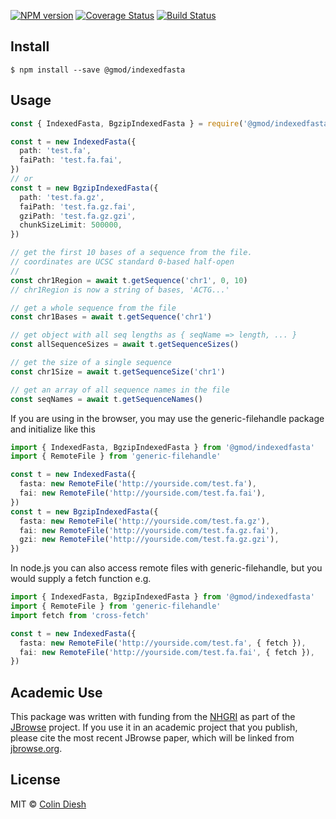 [![NPM version](https://img.shields.io/npm/v/@gmod/indexedfasta.svg?style=flat-square)](https://npmjs.org/package/@gmod/indexedfasta)
[![Coverage Status](https://img.shields.io/codecov/c/github/GMOD/indexedfasta-js/master.svg?style=flat-square)](https://codecov.io/gh/GMOD/indexedfasta-js/branch/master)
[![Build Status](https://img.shields.io/github/actions/workflow/status/GMOD/indexedfasta-js/push.yml?branch=master)](https://github.com/GMOD/indexedfasta-js/actions)

## Install

    $ npm install --save @gmod/indexedfasta

## Usage

```typescript
const { IndexedFasta, BgzipIndexedFasta } = require('@gmod/indexedfasta')

const t = new IndexedFasta({
  path: 'test.fa',
  faiPath: 'test.fa.fai',
})
// or
const t = new BgzipIndexedFasta({
  path: 'test.fa.gz',
  faiPath: 'test.fa.gz.fai',
  gziPath: 'test.fa.gz.gzi',
  chunkSizeLimit: 500000,
})

// get the first 10 bases of a sequence from the file.
// coordinates are UCSC standard 0-based half-open
//
const chr1Region = await t.getSequence('chr1', 0, 10)
// chr1Region is now a string of bases, 'ACTG...'

// get a whole sequence from the file
const chr1Bases = await t.getSequence('chr1')

// get object with all seq lengths as { seqName => length, ... }
const allSequenceSizes = await t.getSequenceSizes()

// get the size of a single sequence
const chr1Size = await t.getSequenceSize('chr1')

// get an array of all sequence names in the file
const seqNames = await t.getSequenceNames()
```

If you are using in the browser, you may use the generic-filehandle package and initialize like this

```typescript
import { IndexedFasta, BgzipIndexedFasta } from '@gmod/indexedfasta'
import { RemoteFile } from 'generic-filehandle'

const t = new IndexedFasta({
  fasta: new RemoteFile('http://yourside.com/test.fa'),
  fai: new RemoteFile('http://yourside.com/test.fa.fai'),
})
const t = new BgzipIndexedFasta({
  fasta: new RemoteFile('http://yourside.com/test.fa.gz'),
  fai: new RemoteFile('http://yourside.com/test.fa.gz.fai'),
  gzi: new RemoteFile('http://yourside.com/test.fa.gz.gzi'),
})
```

In node.js you can also access remote files with generic-filehandle, but you would supply a fetch function e.g.

```typescript
import { IndexedFasta, BgzipIndexedFasta } from '@gmod/indexedfasta'
import { RemoteFile } from 'generic-filehandle'
import fetch from 'cross-fetch'

const t = new IndexedFasta({
  fasta: new RemoteFile('http://yourside.com/test.fa', { fetch }),
  fai: new RemoteFile('http://yourside.com/test.fa.fai', { fetch }),
})
```

## Academic Use

This package was written with funding from the [NHGRI](http://genome.gov) as part of the [JBrowse](http://jbrowse.org) project. If you use it in an academic project that you publish, please cite the most recent JBrowse paper, which will be linked from [jbrowse.org](http://jbrowse.org).

## License

MIT © [Colin Diesh](https://github.com/cmdcolin)
